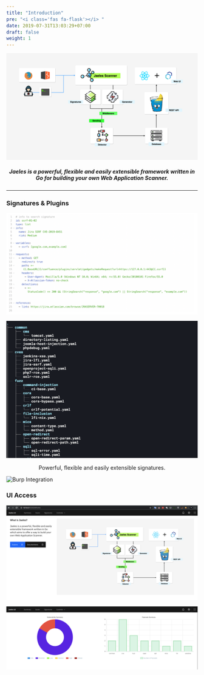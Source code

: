 ```yaml
---
title: "Introduction"
pre: "<i class='fas fa-flask'></i> "
date: 2019-07-31T13:03:29+07:00
draft: false
weight: 1
---
```


![architechture](screenshots/jaeles-architecture.png?classes=border,shadow)

<h5 align="center">Jaeles is a powerful, flexible and easily extensible framework written in Go for building your own Web Application Scanner.</h5>

***

### Signatures & Plugins

![EX-0](screenshots/signature-ex.png?classes=border,shadow)

![EX-1](screenshots/signatures.png?classes=border,shadow)

<p align="center">Powerful, flexible and easily extensible signatures.</p>

![Burp Integration](https://github.com/jaeles-project/jaeles-plugins/blob/master/imgs/Burp-Integration.gif?raw=true)

### UI Access

![UI-0](screenshots/ui-1.png?classes=border,shadow)

![UI-0](screenshots/ui-2.png?classes=border,shadow)
